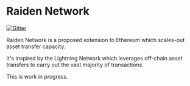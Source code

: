 # Raiden Network

[![Gitter](https://badges.gitter.im/Join%20Chat.svg)](https://gitter.im/heikoheiko/raiden?utm_source=badge&utm_medium=badge&utm_campaign=pr-badge)

Raiden Network is a proposed extension to Ethereum which scales-out asset transfer capacity.

It's inspired by the Lightning Network which leverages off-chain asset transfers to carry out the vast majority of transactions.

This is work in progress.

